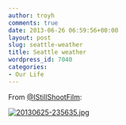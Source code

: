 ```yaml
---
author: troyh
comments: true
date: 2013-06-26 06:59:56+00:00
layout: post
slug: seattle-weather
title: Seattle weather
wordpress_id: 7040
categories:
- Our Life
---
```


From [@IStillShootFilm](https://twitter.com/istillshootfilm/status/349767274976116736):
  
  
[![20130625-235635.jpg](http://troyandgay.files.wordpress.com/2013/06/20130625-235635.jpg)](http://troyandgay.files.wordpress.com/2013/06/20130625-235635.jpg)
